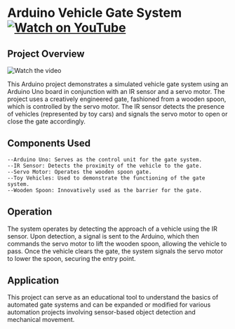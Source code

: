 # Arduino Vehicle Gate System <a href="https://youtu.be/gGjzxM555AI?feature=shared" target="_blank"><img src="https://img.shields.io/badge/Watch-YouTube-red.svg?logo=youtube&style=for-the-badge" alt="Watch on YouTube"></a>

## Project Overview

![Watch the video](https://youtu.be/gGjzxM555AI?feature=shared)


This Arduino project demonstrates a simulated vehicle gate system using an Arduino Uno board in conjunction with an IR sensor and a servo motor. The project uses a creatively engineered gate, fashioned from a wooden spoon, which is controlled by the servo motor. The IR sensor detects the presence of vehicles (represented by toy cars) and signals the servo motor to open or close the gate accordingly.
## Components Used

    --Arduino Uno: Serves as the control unit for the gate system.
    --IR Sensor: Detects the proximity of the vehicle to the gate.
    --Servo Motor: Operates the wooden spoon gate.
    --Toy Vehicles: Used to demonstrate the functioning of the gate system.
    --Wooden Spoon: Innovatively used as the barrier for the gate.

## Operation

The system operates by detecting the approach of a vehicle using the IR sensor. Upon detection, a signal is sent to the Arduino, which then commands the servo motor to lift the wooden spoon, allowing the vehicle to pass. Once the vehicle clears the gate, the system signals the servo motor to lower the spoon, securing the entry point.

## Application

This project can serve as an educational tool to understand the basics of automated gate systems and can be expanded or modified for various automation projects involving sensor-based object detection and mechanical movement.
